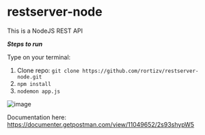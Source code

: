# restserver-node

This is a NodeJS REST API

***Steps to run***

Type on your terminal:
1. Clone repo: ```git clone https://github.com/rortizv/restserver-node.git```
2. ```npm install```
3. ```nodemon app.js```

![image](https://github.com/rortizv/restserver-node/assets/56207509/e9859855-0e08-4768-871a-d9d2ed7492a8)

Documentation here: https://documenter.getpostman.com/view/11049652/2s93shypW5
